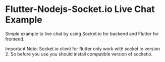 # Flutter-Nodejs-Socket.io Live Chat Example
Simple example to live chat by using Socket.io for backend and Flutter for frontend.

Important Note:
Socket.io client for flutter only work with socket.io version 2. So before you use you should install compatible version of socketio.
